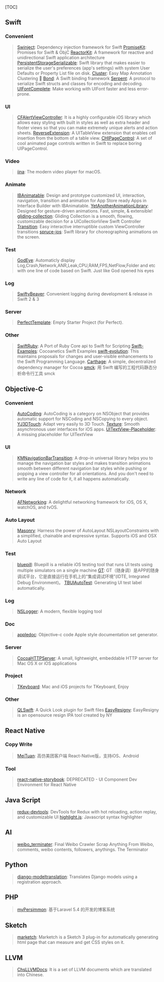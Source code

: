 [TOC]

## Swift
### Convenient
> [Swinject](https://github.com/Swinject/Swinject): Dependency injection framework for Swift
> [PromiseKit](https://github.com/mxcl/PromiseKit): Promises for Swift & ObjC
> [ReactorKit](https://github.com/ReactorKit/ReactorKit): A framework for reactive and unidirectional Swift application architecture
> [PersistentStorageSerializable](https://github.com/IvanRublev/PersistentStorageSerializable): Swift library that makes easier to serialize the user's preferences (app's settings) with system User Defaults or Property List file on disk.
> [Cluster](https://github.com/efremidze/Cluster): Easy Map Annotation Clustering 📍
> [Bond](https://github.com/ReactiveKit/Bond): A Swift binding framework
> [Serpent](https://github.com/nodes-ios/Serpent): A protocol to serialize Swift structs and classes for encoding and decoding.
> [UIFontComplete](https://github.com/Nirma/UIFontComplete): Make working with UIFont faster and less error-prone.

### UI
> [CFAlertViewController](https://github.com/Codigami/CFAlertViewController): It is a highly configurable iOS library which allows easy styling with built in styles as well as extra header and footer views so that you can make extremely unique alerts and action sheets.
> [ReverseExtension](https://github.com/marty-suzuki/ReverseExtension): A UITableView extension that enables cell insertion from the bottom of a table view.
> [CHIPageControl](https://github.com/ChiliLabs/CHIPageControl): A set of cool animated page controls written in Swift to replace boring UIPageControl.
 
### Video
> [iina](https://github.com/lhc70000/iina): The modern video player for macOS.

### Animate
> [IBAnimatable](https://github.com/IBAnimatable/IBAnimatable): Design and prototype customized UI, interaction, navigation, transition and animation for App Store ready Apps in Interface Builder with IBAnimatable.
> [YetAnotherAnimationLibrary](https://github.com/lkzhao/YetAnotherAnimationLibrary): Designed for gesture-driven animations. Fast, simple, & extensible!
> [gliding-collection](https://github.com/Ramotion/gliding-collection): Gliding Collection is a smooth, flowing, customizable decision for a UICollectionView Swift Controller
> [Transition](https://github.com/Touchwonders/Transition): Easy interactive interruptible custom ViewController transitions
> [spruce-ios](https://github.com/willowtreeapps/spruce-ios): Swift library for choreographing animations on the screen.

### Test
> [GodEye](https://github.com/zixun/GodEye): Automaticly display Log,Crash,Network,ANR,Leak,CPU,RAM,FPS,NetFlow,Folder and etc with one line of code based on Swift. Just like God opened his eyes

### Log
> [SwiftyBeaver](https://github.com/SwiftyBeaver/SwiftyBeaver): Convenient logging during development & release in Swift 2 & 3

### Server
> [PerfectTemplate](https://github.com/PerfectlySoft/PerfectTemplate): Empty Starter Project (for Perfect).

### Other
> [SwiftRuby](https://github.com/RubyNative/SwiftRuby): A Port of Ruby Core api to Swift for Scripting
> [Swift-Examples](https://github.com/Cocoanetics/Swift-Examples): Cocoanetics Swift Examples
> [swift-evolution](https://github.com/apple/swift-evolution): This maintains proposals for changes and user-visible enhancements to the Swift Programming Language.
> [Carthage](https://github.com/Carthage/Carthage): A simple, decentralized dependency manager for Cocoa
> [smck](https://github.com/ming1016/smck): 用 Swift 编写的工程代码静态分析命令行工具 smck

## Objective-C
### Convenient
> [AutoCoding](https://github.com/nicklockwood/AutoCoding): AutoCoding is a category on NSObject that provides automatic support for NSCoding and NSCopying to every object.
> [YJ3DTouch](https://github.com/Hyman00/YJ3DTouch): Adapt very easily to 3D Touch.
> [Texture](https://github.com/TextureGroup/Texture): Smooth asynchronous user interfaces for iOS apps.
> [UITextView-Placeholder](https://github.com/devxoul/UITextView-Placeholder): A missing placeholder for UITextView

### UI
> [KMNavigationBarTransition](https://github.com/MoZhouqi/KMNavigationBarTransition): A drop-in universal library helps you to manage the navigation bar styles and makes transition animations smooth between different navigation bar styles while pushing or popping a view controller for all orientations. And you don't need to write any line of code for it, it all happens automatically.

### Network
> [AFNetworking](https://github.com/AFNetworking/AFNetworking): A delightful networking framework for iOS, OS X, watchOS, and tvOS.

### Auto Layout
> [Masonry](https://github.com/SnapKit/Masonry): Harness the power of AutoLayout NSLayoutConstraints with a simplified, chainable and expressive syntax. Supports iOS and OSX Auto Layout

### Test
> [bluepill](https://github.com/linkedin/bluepill): Bluepill is a reliable iOS testing tool that runs UI tests using multiple simulators on a single machine
> [GT](https://github.com/Tencent/GT): GT（随身调）是APP的随身调试平台，它是直接运行在手机上的“集成调试环境”(IDTE, Integrated Debug Environment)。
> [TBUIAutoTest](https://github.com/yulingtianxia/TBUIAutoTest): Generating UI test label automatically.

### Log
> [NSLogger](https://github.com/fpillet/NSLogger): A modern, flexible logging tool

### Doc
> [appledoc](https://github.com/tomaz/appledoc): Objective-c code Apple style documentation set generator. 

### Server
> [CocoaHTTPServer](https://github.com/robbiehanson/CocoaHTTPServer): A small, lightweight, embeddable HTTP server for Mac OS X or iOS applications

### Project
> [TKeyboard](https://github.com/music4kid/TKeyboard): Mac and iOS projects for TKeyboard, Enjoy

### Other
> [QLSwift](https://github.com/lexrus/QLSwift): A Quick Look plugin for Swift files
> [EasyResigny](https://github.com/niyaoyao/EasyResigny): EasyResigny is an opensource resign IPA tool created by NY

## React Native
### Copy Write
> [MeiTuan](https://github.com/huanxsd/MeiTuan): 高仿美团客户端 React-Native版，支持iOS、Android

### Tool
> [react-native-storybook](https://github.com/storybooks/react-native-storybook): DEPRECATED - UI Component Dev Environment for React Native

## Java Script
> [redux-devtools](https://github.com/gaearon/redux-devtools): DevTools for Redux with hot reloading, action replay, and customizable UI 
> [highlight.js](https://github.com/isagalaev/highlight.js): Javascript syntax highlighter

## AI
> [weibo_terminater](https://github.com/jinfagang/weibo_terminater): Final Weibo Crawler Scrap Anything From Weibo, comments, weibo contents, followers, anythings. The Terminator

## Python
> [django-modeltranslation](https://github.com/deschler/django-modeltranslation): Translates Django models using a registration approach.

## PHP
> [myPersimmon](https://github.com/cong5/myPersimmon): 基于Laravel 5.4 的开发的博客系统

## Sketch
> [marketch](https://github.com/tudou527/marketch): Marketch is a Sketch 3 plug-in for automatically generating html page that can measure and get CSS styles on it.

## LLVM
> [ChsLLVMDocs](https://github.com/wuye9036/ChsLLVMDocs): It is a set of LLVM documents which are translated into Chinese.


